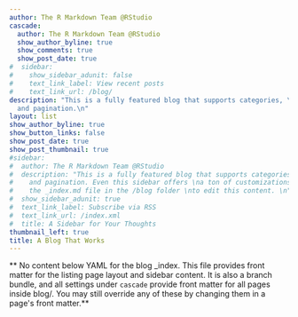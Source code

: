 ```yaml
---
author: The R Markdown Team @RStudio
cascade:
  author: The R Markdown Team @RStudio
  show_author_byline: true
  show_comments: true
  show_post_date: true
#  sidebar:
#    show_sidebar_adunit: false
#    text_link_label: View recent posts
#    text_link_url: /blog/
description: "This is a fully featured blog that supports categories, \ntags, series,
  and pagination.\n"
layout: list
show_author_byline: true
show_button_links: false
show_post_date: true
show_post_thumbnail: true
#sidebar:
#  author: The R Markdown Team @RStudio
#  description: "This is a fully featured blog that supports categories,\ntags, series,
#    and pagination. Even this sidebar offers \na ton of customizations.\n\nCheck out
#    the _index.md file in the /blog folder \nto edit this content. \n"
#  show_sidebar_adunit: true
#  text_link_label: Subscribe via RSS
#  text_link_url: /index.xml
#  title: A Sidebar for Your Thoughts
thumbnail_left: true
title: A Blog That Works
---
```


** No content below YAML for the blog _index. This file provides front matter for the listing page layout and sidebar content. It is also a branch bundle, and all settings under `cascade` provide front matter for all pages inside blog/. You may still override any of these by changing them in a page's front matter.**
